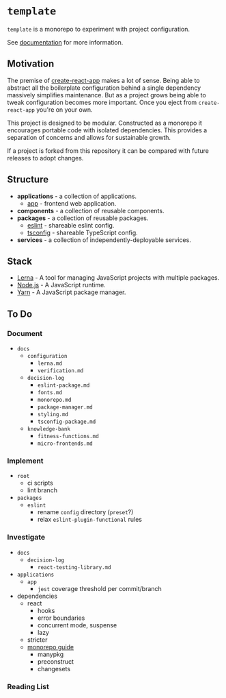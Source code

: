 # `template`

`template` is a monorepo to experiment with project configuration.

See [documentation](docs/index.md) for more information.

## Motivation

The premise of [create-react-app](https://create-react-app.dev/) makes a lot of sense.
Being able to abstract all the boilerplate configuration behind a single dependency massively simplifies maintenance.
But as a project grows being able to tweak configuration becomes more important.
Once you eject from `create-react-app` you're on your own.

This project is designed to be modular.
Constructed as a monorepo it encourages portable code with isolated dependencies.
This provides a separation of concerns and allows for sustainable growth.

If a project is forked from this repository it can be compared with future releases to adopt changes.

## Structure

- **applications** - a collection of applications.
  - [app](applications/app/README.md) - frontend web application.
- **components** - a collection of reusable components.
- **packages** - a collection of reusable packages.
  - [eslint](packages/eslint/README.md) - shareable eslint config.
  - [tsconfig](packages/tsconfig/README.md) - shareable TypeScript config.
- **services** - a collection of independently-deployable services.

## Stack

- [Lerna](https://lerna.js.org/) - A tool for managing JavaScript projects with multiple packages.
- [Node.js](https://nodejs.org/) - A JavaScript runtime.
- [Yarn](https://yarnpkg.com/) - A JavaScript package manager.

## To Do

### Document

- `docs`
  - `configuration`
    - `lerna.md`
    - `verification.md`
  - `decision-log`
    - `eslint-package.md`
    - `fonts.md`
    - `monorepo.md`
    - `package-manager.md`
    - `styling.md`
    - `tsconfig-package.md`
  - `knowledge-bank`
    - `fitness-functions.md`
    - `micro-frontends.md`

### Implement

- `root`
  - ci scripts
  - lint branch
- `packages`
  - `eslint`
    - rename `config` directory (`preset`?)
    - relax `eslint-plugin-functional` rules

### Investigate

- `docs`
  - `decision-log`
    - `react-testing-library.md`
- `applications`
  - `app`
    - `jest` coverage threshold per commit/branch
- dependencies
  - react
    - hooks
    - error boundaries
    - concurrent mode, suspense
    - lazy
  - stricter
  - [monorepo guide](monorepo.guide)
    - manypkg
    - preconstruct
    - changesets

### Reading List
